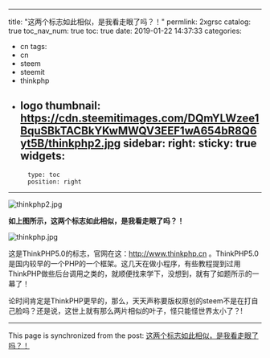
---
title: "这两个标志如此相似，是我看走眼了吗？！"
permlink: 2xgrsc
catalog: true
toc_nav_num: true
toc: true
date: 2019-01-22 14:37:33
categories:
- cn
tags:
- cn
- steem
- steemit
- thinkphp
- logo
thumbnail: https://cdn.steemitimages.com/DQmYLWzee1BquSBkTACBkYKwMWQV3EEF1wA654bR8Q6yt5B/thinkphp2.jpg
sidebar:
    right:
        sticky: true
widgets:
    -
        type: toc
        position: right
---


![thinkphp2.jpg](https://cdn.steemitimages.com/DQmYLWzee1BquSBkTACBkYKwMWQV3EEF1wA654bR8Q6yt5B/thinkphp2.jpg)

**如上图所示，这两个标志如此相似，是我看走眼了吗？！**



![thinkphp.jpg](https://cdn.steemitimages.com/DQmVXbj149XDLpXdAtWf9Q1dAETLubiBUWMJfMnw7TajZeq/thinkphp.jpg)

这是ThinkPHP5.0的标志，官网在这：http://www.thinkphp.cn 。ThinkPHP5.0是国内较早的一个PHP的一个框架。这几天在做小程序，有些教程提到过用ThinkPHP做些后台调用之类的，就顺便找来学下，没想到，就有了如题所示的一幕了！

论时间肯定是ThinkPHP更早的，那么，天天声称要版权原创的steem不是在打自己脸吗？还是说，这世上就有那么两片相似的叶子，怪只能怪世界太小了？!

- - -

This page is synchronized from the post: [这两个标志如此相似，是我看走眼了吗？！](https://steemit.com/@lemooljiang/2xgrsc)
